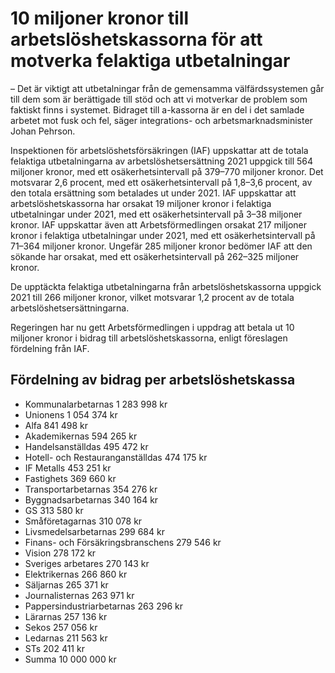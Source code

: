 # 10 miljoner kronor till arbetslöshetskassorna för att motverka felaktiga utbetalningar

– Det är viktigt att utbetalningar från de gemensamma välfärdssystemen går till dem som är berättigade till stöd och att vi motverkar de problem som faktiskt finns i systemet. Bidraget till a\-kassorna är en del i det samlade arbetet mot fusk och fel, säger integrations\- och arbetsmarknadsminister Johan Pehrson.

Inspektionen för arbetslöshetsförsäkringen (IAF) uppskattar att de totala felaktiga utbetalningarna av arbetslöshetsersättning 2021 uppgick till 564 miljoner kronor, med ett osäkerhetsintervall på 379–770 miljoner kronor. Det motsvarar 2,6 procent, med ett osäkerhetsintervall på 1,8–3,6 procent, av den totala ersättning som betalades ut under 2021\. IAF uppskattar att arbetslöshetskassorna har orsakat 19 miljoner kronor i felaktiga utbetalningar under 2021, med ett osäkerhetsintervall på 3–38 miljoner kronor. IAF uppskattar även att Arbetsförmedlingen orsakat 217 miljoner kronor i felaktiga utbetalningar under 2021, med ett osäkerhetsintervall på 71–364 miljoner kronor. Ungefär 285 miljoner kronor bedömer IAF att den sökande har orsakat, med ett osäkerhetsintervall på 262–325 miljoner kronor.

De upptäckta felaktiga utbetalningarna från arbetslöshetskassorna uppgick 2021 till 266 miljoner kronor, vilket motsvarar 1,2 procent av de totala arbetslöshetsersättningarna.

Regeringen har nu gett Arbetsförmedlingen i uppdrag att betala ut 10 miljoner kronor i bidrag till arbetslöshetskassorna, enligt föreslagen fördelning från IAF.

## Fördelning av bidrag per arbetslöshetskassa

* Kommunalarbetarnas 1 283 998 kr
* Unionens 1 054 374 kr
* Alfa 841 498 kr
* Akademikernas 594 265 kr
* Handelsanställdas 495 472 kr
* Hotell\- och Restauranganställdas 474 175 kr
* IF Metalls 453 251 kr
* Fastighets 369 660 kr
* Transportarbetarnas 354 276 kr
* Byggnadsarbetarnas 340 164 kr
* GS 313 580 kr
* Småföretagarnas 310 078 kr
* Livsmedelsarbetarnas 299 684 kr
* Finans\- och Försäkringsbranschens 279 546 kr
* Vision 278 172 kr
* Sveriges arbetares 270 143 kr
* Elektrikernas 266 860 kr
* Säljarnas 265 371 kr
* Journalisternas 263 971 kr
* Pappersindustriarbetarnas 263 296 kr
* Lärarnas 257 136 kr
* Sekos 257 056 kr
* Ledarnas 211 563 kr
* STs 202 411 kr
* Summa 10 000 000 kr
